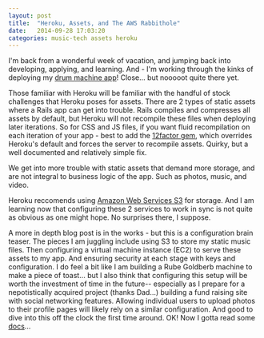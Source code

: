 ```yaml
---
layout: post
title:  "Heroku, Assets, and The AWS Rabbithole"
date:   2014-09-28 17:03:20
categories: music-tech assets heroku
---
```


I'm back from a wonderful week of vacation, and jumping back into developing, applying, and learning. And - I'm working through the kinks of deploying my [drum machine app](https://github.com/avifoxi/browser-drum-machine)! Close... but nooooot quite there yet. 

Those familiar with Heroku will be familiar with the handful of stock challenges that Heroku poses for assets. There are 2 types of static assets where a Rails app can get into trouble. Rails compiles and compresses all assets by default, but Heroku will not recompile these files when deploying later iterations. So for CSS and JS files, if you want fluid recompilation on each iteration of your app - best to add the [12factor gem](https://github.com/heroku/rails_12factor), which overrides Heroku's default and forces the server to recompile assets. Quirky, but a well documented and relatively simple fix. 

We get into more trouble with static assets that demand more storage, and are not integral to business logic of the app. Such as photos, music, and video. 

Heroku reccomends using [Amazon Web Services S3](http://aws.amazon.com/s3/) for storage. And I am learning now that configuring these 2 services to work in sync is not quite as obvious as one might hope. No surprises there, I suppose. 

A more in depth blog post is in the works - but this is a configuration brain teaser. The pieces I am juggling include using S3 to store my static music files. Then configuring a virtual machine instance (EC2) to serve these assets to my app. And ensuring security at each stage with keys and configuration. I do feel a bit like I am building a Rube Goldberb machine to make a piece of toast... but I also think that configuring this setup will be worth the investment of time in the future-- especially as I prepare for a nepotistically acquired project (thanks Dad...) building a fund raising site with social networking features. Allowing individual users to upload photos to their profile pages will likely rely on a similar configuration. And good to dive into this off the clock the first time around. OK! Now I gotta read some [docs](http://aws.amazon.com/documentation/)... 

